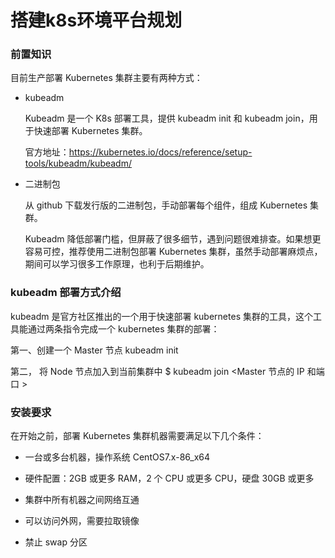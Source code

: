 #  搭建k8s环境平台规划

### 前置知识

目前生产部署 Kubernetes 集群主要有两种方式：

- kubeadm

  Kubeadm 是一个 K8s 部署工具，提供 kubeadm init 和 kubeadm join，用于快速部署 Kubernetes 集群。

  官方地址：https://kubernetes.io/docs/reference/setup-tools/kubeadm/kubeadm/

- 二进制包

  从 github 下载发行版的二进制包，手动部署每个组件，组成 Kubernetes 集群。

  Kubeadm 降低部署门槛，但屏蔽了很多细节，遇到问题很难排查。如果想更容易可控，推荐使用二进制包部署 Kubernetes 集群，虽然手动部署麻烦点，期间可以学习很多工作原理，也利于后期维护。

### **kubeadm** **部署方式介绍**

kubeadm 是官方社区推出的一个用于快速部署 kubernetes 集群的工具，这个工具能通过两条指令完成一个 kubernetes 集群的部署：

第一、创建一个 Master 节点 kubeadm init

第二， 将 Node 节点加入到当前集群中 $ kubeadm join <Master 节点的 IP 和端口 >

### 安装要求

在开始之前，部署 Kubernetes 集群机器需要满足以下几个条件：

-  一台或多台机器，操作系统 CentOS7.x-86_x64

-  硬件配置：2GB 或更多 RAM，2 个 CPU 或更多 CPU，硬盘 30GB 或更多

-  集群中所有机器之间网络互通

-  可以访问外网，需要拉取镜像

-  禁止 swap 分区





